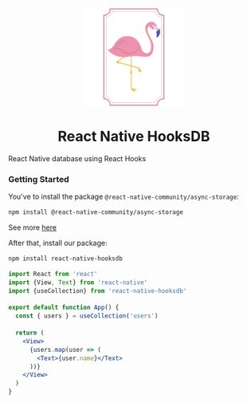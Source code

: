 <p align="center">
  <img width="200px" src="./docs/logo.png">
  <h1 align="center">React Native HooksDB</h1>
</p>

React Native database using React Hooks

### Getting Started

You've to install the package `@react-native-community/async-storage`:

```bash
npm install @react-native-community/async-storage
```

See more [here](https://github.com/react-native-community/async-storage)

After that, install our package:

```bash
npm install react-native-hooksdb
```

```jsx
import React from 'react'
import {View, Text} from 'react-native'
import {useCollection} from 'react-native-hooksdb'

export default function App() {
  const { users } = useCollection('users')

  return (
    <View>
      {users.map(user => (
        <Text>{user.name}</Text>
      ))}
    </View>
  )
}
```
